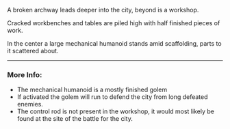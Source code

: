 A broken archway leads deeper into the city, beyond is a workshop.

Cracked workbenches and tables are piled high with half finished pieces of work.

In the center a large mechanical humanoid stands amid scaffolding, parts to it scattered about.

---

### More Info:

* The mechanical humanoid is a mostly finished golem
* If activated the golem will run to defend the city from long defeated enemies.
* The control rod is not present in the workshop, it would most likely be found at the site of the battle for the city.
